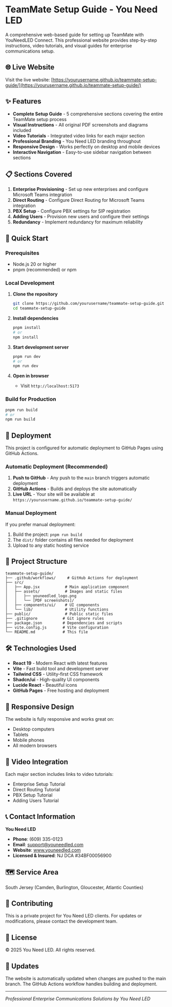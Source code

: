 # TeamMate Setup Guide - You Need LED

A comprehensive web-based guide for setting up TeamMate with YouNeedLED Connect. This professional website provides step-by-step instructions, video tutorials, and visual guides for enterprise communications setup.

## 🌐 Live Website

Visit the live website: [https://yourusername.github.io/teammate-setup-guide/](https://yourusername.github.io/teammate-setup-guide/)

## ✨ Features

- **Complete Setup Guide** - 5 comprehensive sections covering the entire TeamMate setup process
- **Visual Instructions** - All original PDF screenshots and diagrams included
- **Video Tutorials** - Integrated video links for each major section
- **Professional Branding** - You Need LED branding throughout
- **Responsive Design** - Works perfectly on desktop and mobile devices
- **Interactive Navigation** - Easy-to-use sidebar navigation between sections

## 📋 Sections Covered

1. **Enterprise Provisioning** - Set up new enterprises and configure Microsoft Teams integration
2. **Direct Routing** - Configure Direct Routing for Microsoft Teams integration  
3. **PBX Setup** - Configure PBX settings for SIP registration
4. **Adding Users** - Provision new users and configure their settings
5. **Redundancy** - Implement redundancy for maximum reliability

## 🚀 Quick Start

### Prerequisites
- Node.js 20 or higher
- pnpm (recommended) or npm

### Local Development

1. **Clone the repository**
   ```bash
   git clone https://github.com/yourusername/teammate-setup-guide.git
   cd teammate-setup-guide
   ```

2. **Install dependencies**
   ```bash
   pnpm install
   # or
   npm install
   ```

3. **Start development server**
   ```bash
   pnpm run dev
   # or
   npm run dev
   ```

4. **Open in browser**
   - Visit `http://localhost:5173`

### Build for Production

```bash
pnpm run build
# or
npm run build
```

## 🔧 Deployment

This project is configured for automatic deployment to GitHub Pages using GitHub Actions.

### Automatic Deployment (Recommended)

1. **Push to GitHub** - Any push to the `main` branch triggers automatic deployment
2. **GitHub Actions** - Builds and deploys the site automatically
3. **Live URL** - Your site will be available at `https://yourusername.github.io/teammate-setup-guide/`

### Manual Deployment

If you prefer manual deployment:

1. Build the project: `pnpm run build`
2. The `dist/` folder contains all files needed for deployment
3. Upload to any static hosting service

## 📁 Project Structure

```
teammate-setup-guide/
├── .github/workflows/     # GitHub Actions for deployment
├── src/
│   ├── App.jsx           # Main application component
│   ├── assets/           # Images and static files
│   │   ├── youneedled_logo.png
│   │   └── [PDF screenshots]/
│   ├── components/ui/    # UI components
│   └── lib/              # Utility functions
├── public/               # Public static files
├── .gitignore           # Git ignore rules
├── package.json         # Dependencies and scripts
├── vite.config.js       # Vite configuration
└── README.md            # This file
```

## 🛠️ Technologies Used

- **React 19** - Modern React with latest features
- **Vite** - Fast build tool and development server
- **Tailwind CSS** - Utility-first CSS framework
- **Shadcn/ui** - High-quality UI components
- **Lucide React** - Beautiful icons
- **GitHub Pages** - Free hosting and deployment

## 📱 Responsive Design

The website is fully responsive and works great on:
- Desktop computers
- Tablets
- Mobile phones
- All modern browsers

## 🎥 Video Integration

Each major section includes links to video tutorials:
- Enterprise Setup Tutorial
- Direct Routing Tutorial
- PBX Setup Tutorial
- Adding Users Tutorial

## 📞 Contact Information

**You Need LED**
- **Phone**: (609) 335-0123
- **Email**: support@youneedled.com
- **Website**: www.youneedled.com
- **Licensed & Insured**: NJ DCA #34BF00056900

## 🗺️ Service Area

South Jersey (Camden, Burlington, Gloucester, Atlantic Counties)

## 🤝 Contributing

This is a private project for You Need LED clients. For updates or modifications, please contact the development team.

## 📄 License

© 2025 You Need LED. All rights reserved.

## 🔄 Updates

The website is automatically updated when changes are pushed to the main branch. The GitHub Actions workflow handles building and deployment.

---

*Professional Enterprise Communications Solutions by You Need LED*

